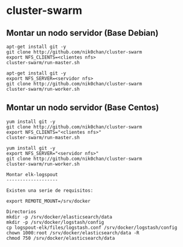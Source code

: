 # cluster-swarm

Montar un nodo servidor (Base Debian)
-------------------------------------

```
apt-get install git -y 
git clone http://github.com/nik0chan/cluster-swarm
export NFS_CLIENTS=<clientes nfs>
cluster-swarm/run-master.sh
```

```
apt-get install git -y 
export NFS_SERVER=<servidor nfs>
git clone http://github.com/nik0chan/cluster-swarm
cluster-swarm/run-worker.sh
```

Montar un nodo servidor (Base Centos)
-------------------------------------
```
yum install git -y 
git clone http://github.com/nik0chan/cluster-swarm
export NFS_CLIENTS="<clientes nfs>"
cluster-swarm/run-master.sh
```

```
yum install git -y 
export NFS_SERVER="<servidor nfs>"
git clone http://github.com/nik0chan/cluster-swarm
cluster-swarm/run-worker.sh

Montar elk-logspout 
-------------------

Existen una serie de requisitos: 

export REMOTE_MOUNT=/srv/docker

Directorios 
mkdir -p /srv/docker/elasticsearch/data
mkdir -p /srv/docker/logstash/config
cp logspout-elk/files/logstash.conf /srv/docker/logstash/config
chown 1000:root /srv/docker/elasticsearch/data -R
chmod 750 /srv/docker/elasticsearch/data

